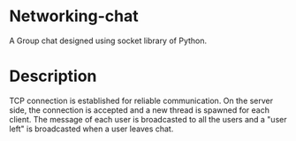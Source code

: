 # Networking-chat
A Group chat designed using socket library of Python.

# Description
TCP connection is established for reliable communication. On the server side, the connection is accepted and a new thread is spawned for each client.
The message of each user is broadcasted to all the users and a "user left" is broadcasted when a user leaves chat.  
